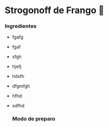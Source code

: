 # Strogonoff de Frango :chicken:

### Ingredientes

- fgafg

- fgaf

- sfgh

- hjefj

- hdsfh

- dfgmfgh

- hfhd

- sdfhd

  ### Modo de preparo

  

  



